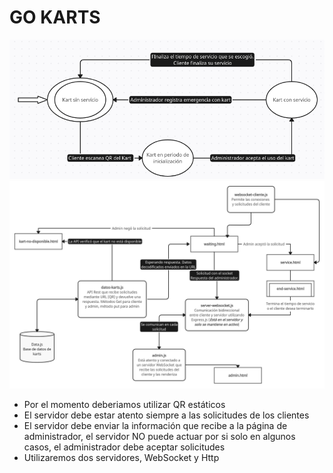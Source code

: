 # GO KARTS
![Diagrama de estado del proyecto](https://github.com/gusCreator/go-karts/blob/main/state-diagram.png)
![Diagrama de estructura del proyecto](https://github.com/gusCreator/go-karts/blob/main/files.png)
- Por el momento deberiamos utilizar QR estáticos
- El servidor debe estar atento siempre a las solicitudes de los clientes
- El servidor debe enviar la información que recibe a la página de administrador, el servidor NO puede actuar por si solo en algunos casos, el administrador debe aceptar solicitudes
- Utilizaremos dos servidores, WebSocket y Http
